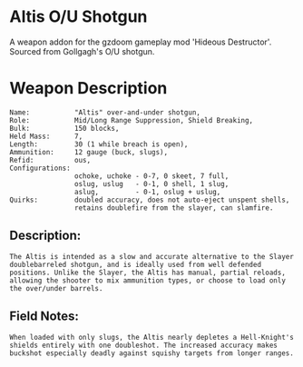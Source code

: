 # Altis O/U Shotgun
 A weapon addon for the gzdoom gameplay mod 'Hideous Destructor'.
 Sourced from Gollgagh's O/U shotgun.
# Weapon Description
```
Name:           "Altis" over-and-under shotgun,
Role:           Mid/Long Range Suppression, Shield Breaking,
Bulk:           150 blocks,
Held Mass:      7,
Length:         30 (1 while breach is open),
Ammunition:     12 gauge (buck, slugs),
Refid:          ous,
Configurations:
				ochoke, uchoke - 0-7, 0 skeet, 7 full,
				oslug, uslug   - 0-1, 0 shell, 1 slug,
				aslug,         - 0-1, oslug + uslug,
Quirks:			doubled accuracy, does not auto-eject unspent shells,
				retains doublefire from the slayer, can slamfire. 
```
## Description:
	The Altis is intended as a slow and accurate alternative to the Slayer doublebarreled shotgun, and is ideally used from well defended positions. Unlike the Slayer, the Altis has manual, partial reloads, allowing the shooter to mix ammunition types, or choose to load only the over/under barrels. 
## Field Notes:
	When loaded with only slugs, the Altis nearly depletes a Hell-Knight's shields entirely with one doubleshot. The increased accuracy makes buckshot especially deadly against squishy targets from longer ranges.
